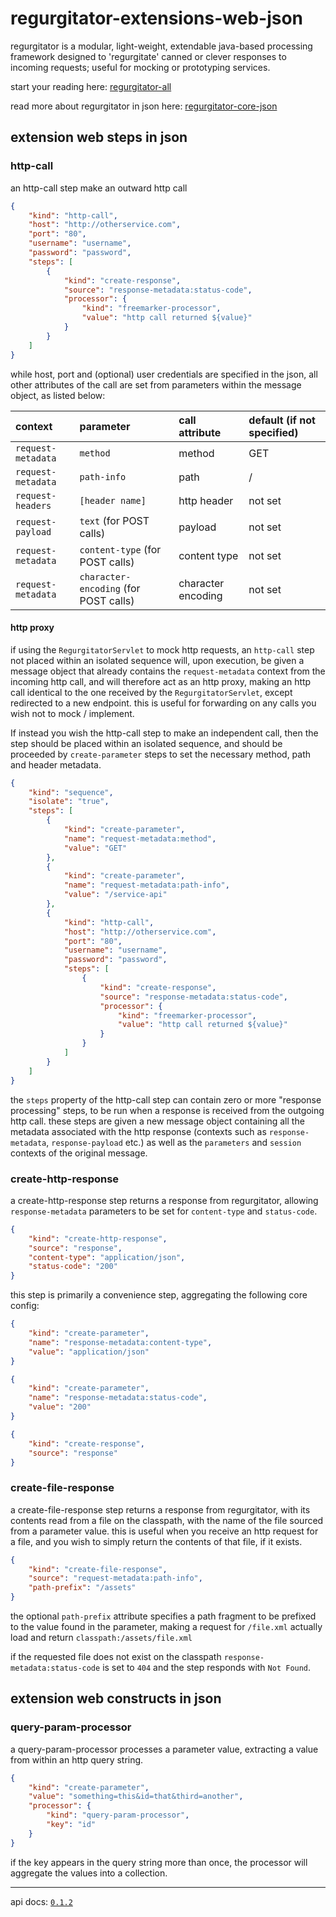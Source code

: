 # regurgitator-extensions-web-json

regurgitator is a modular, light-weight, extendable java-based processing framework designed to 'regurgitate' canned or clever responses to incoming requests; useful for mocking or prototyping services.

start your reading here: [regurgitator-all](https://talmeym.github.io/regurgitator-all#regurgitator)

read more about regurgitator in json here: [regurgitator-core-json](https://talmeym.github.io/regurgitator-core-json#json-configuration-of-regurgitator)

## extension web steps in json

### http-call 

an http-call step make an outward http call

```json
{
    "kind": "http-call",
    "host": "http://otherservice.com",
    "port": "80",
    "username": "username",
    "password": "password",
    "steps": [
        {
            "kind": "create-response",
            "source": "response-metadata:status-code",
            "processor": {
                "kind": "freemarker-processor",
                "value": "http call returned ${value}"
            }
        }
    ]
}
```

while host, port and (optional) user credentials are specified in the json, all other attributes of the call are set from parameters within the message object, as listed below:

|context|parameter|call attribute|default (if not specified)|
|:---|:---|:---|:---|
|``request-metadata``|``method``|method|GET|
|``request-metadata``|``path-info``|path|/|
|``request-headers``|``[header name]`` | http header |not set|
|``request-payload``|``text`` (for POST calls) |payload|not set|
|``request-metadata``|``content-type`` (for POST calls) |content type|not set|
|``request-metadata``|``character-encoding`` (for POST calls) |character encoding|not set|

#### http proxy

if using the ``RegurgitatorServlet`` to mock http requests, an ``http-call`` step not placed within an isolated sequence will, upon execution, be given a message object that already contains the ``request-metadata`` context from the incoming http call, and will therefore act as an http proxy, making an http call identical to the one received by the ``RegurgitatorServlet``, except redirected to a new endpoint. this is useful for forwarding on any calls you wish not to mock / implement.

If instead you wish the http-call step to make an independent call, then the step should be placed within an isolated sequence, and should be proceeded by ``create-parameter`` steps to set the necessary method, path and header metadata.

```json
{
    "kind": "sequence",
    "isolate": "true",
    "steps": [
        {
            "kind": "create-parameter",
            "name": "request-metadata:method",
            "value": "GET"
        },
        {
            "kind": "create-parameter",
            "name": "request-metadata:path-info",
            "value": "/service-api"
        },
        {
            "kind": "http-call",
            "host": "http://otherservice.com",
            "port": "80",
            "username": "username",
            "password": "password",
            "steps": [
                {
                    "kind": "create-response",
                    "source": "response-metadata:status-code",
                    "processor": {
                        "kind": "freemarker-processor",
                        "value": "http call returned ${value}"
                    }
                }
            ]
        }
    ]
}
```

the ``steps`` property of the http-call step can contain zero or more "response processing" steps, to be run when a response is received from the outgoing http call. these steps are given a new message object containing all the metadata associated with the http response (contexts such as ``response-metadata``, ``response-payload`` etc.) as well as the ``parameters`` and ``session`` contexts of the original message. 

### create-http-response

a create-http-response step returns a response from regurgitator, allowing ``response-metadata`` parameters to be set for ``content-type`` and ``status-code``.

```json
{
    "kind": "create-http-response",
    "source": "response",
    "content-type": "application/json",
    "status-code": "200"
}
```

this step is primarily a convenience step, aggregating the following core config:

```json
{
    "kind": "create-parameter",
    "name": "response-metadata:content-type",
    "value": "application/json"
}
```

```json
{
    "kind": "create-parameter",
    "name": "response-metadata:status-code",
    "value": "200"
}
```

```json
{
    "kind": "create-response",
    "source": "response"
}
```

### create-file-response

a create-file-response step returns a response from regurgitator, with its contents read from a file on the classpath, with the name of the file sourced from a parameter value. this is useful when you receive an http request for a file, and you wish to simply return the contents of that file, if it exists.

```json
{
    "kind": "create-file-response",
    "source": "request-metadata:path-info",
    "path-prefix": "/assets"
}
```

the optional ``path-prefix`` attribute specifies a path fragment to be prefixed to the value found in the parameter, making a request for ``/file.xml`` actually load and return ``classpath:/assets/file.xml``

if the requested file does not exist on the classpath ``response-metadata:status-code`` is set to ``404`` and the step responds with ``Not Found``.

## extension web constructs in json

### query-param-processor

a query-param-processor processes a parameter value, extracting a value from within an http query string.

```json
{
    "kind": "create-parameter",
    "value": "something=this&id=that&third=another",
    "processor": {
        "kind": "query-param-processor",
        "key": "id"
    }
}
```

if the key appears in the query string more than once, the processor will aggregate the values into a collection.

---

api docs: [``0.1.2``](https://regurgitator.emarte.uk/apidocs/regurgitator-extensions-web-json/0.1.2/)
